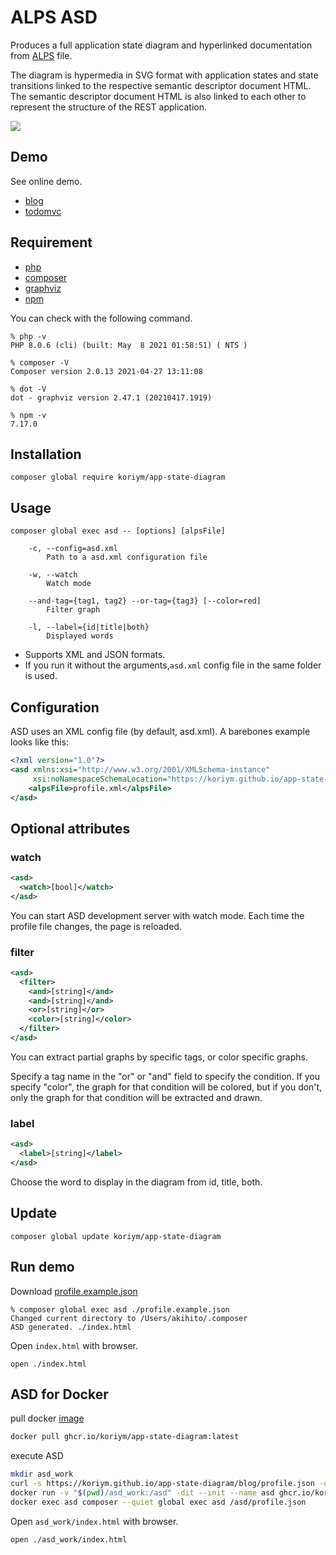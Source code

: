 # ALPS ASD

Produces a full application state diagram and hyperlinked documentation from [ALPS](http://alps.io/) file.

The diagram is hypermedia in SVG format with application states and state transitions linked to the respective semantic descriptor document HTML. The semantic descriptor document HTML is also linked to each other to represent the structure of the REST application.

<a href="https://koriym.github.io/app-state-diagram/blog/profile.svg"><img src="https://koriym.github.io/app-state-diagram/blog/profile.svg"></a>


## Demo

See online demo.

* [blog](https://koriym.github.io/app-state-diagram/blog/)
* [todomvc](https://koriym.github.io/app-state-diagram/todomvc/)

## Requirement

* [php](https://www.php.net/manual/en/install.php)
* [composer](https://getcomposer.org/)
* [graphviz](https://graphviz.org/download/)
* [npm](https://nodejs.org/en/download/)


You can check with the following command.

```
% php -v
PHP 8.0.6 (cli) (built: May  8 2021 01:58:51) ( NTS )

% composer -V
Composer version 2.0.13 2021-04-27 13:11:08

% dot -V    
dot - graphviz version 2.47.1 (20210417.1919)

% npm -v
7.17.0
```

## Installation

```
composer global require koriym/app-state-diagram
```

## Usage

```
composer global exec asd -- [options] [alpsFile]

    -c, --config=asd.xml
        Path to a asd.xml configuration file

    -w, --watch
        Watch mode

    --and-tag={tag1, tag2} --or-tag={tag3} [--color=red]
        Filter graph

    -l, --label={id|title|both}
        Displayed words
```

* Supports XML and JSON formats.
* If you run it without the arguments,`asd.xml` config file in the same folder is used.

## Configuration

ASD uses an XML config file (by default, asd.xml). A barebones example looks like this:

```xml
<?xml version="1.0"?>
<asd xmlns:xsi="http://www.w3.org/2001/XMLSchema-instance"
     xsi:noNamespaceSchemaLocation="https://koriym.github.io/app-state-diagram/asd.xsd">
    <alpsFile>profile.xml</alpsFile>
</asd>
```

## Optional <asd /> attributes

### watch

```xml
<asd>
  <watch>[bool]</watch>
</asd>
```

You can start ASD development server with watch mode.
Each time the profile file changes, the page is reloaded.

### filter

```xml
<asd>
  <filter>
    <and>[string]</and>
    <and>[string]</and>
    <or>[string]</or>
    <color>[string]</color>
  </filter>
</asd>
```

You can extract partial graphs by specific tags, or color specific graphs.

Specify a tag name in the "or" or "and" field to specify the condition. If you specify "color", the graph for that condition will be colored, but if you don't, only the graph for that condition will be extracted and drawn.

### label

```xml
<asd>
  <label>[string]</label>
</asd>
```

Choose the word to display in the diagram from id, title, both.

## Update

```
composer global update koriym/app-state-diagram
```

## Run demo

Download [profile.example.json](https://koriym.github.io/app-state-diagram/blog/profile.json)
```
% composer global exec asd ./profile.example.json 
Changed current directory to /Users/akihito/.composer
ASD generated. ./index.html
```

Open `index.html` with browser.

```
open ./index.html
```

## ASD for Docker

pull docker [image](https://github.com/users/koriym/packages/container/package/app-state-diagram)

```bash
docker pull ghcr.io/koriym/app-state-diagram:latest
```

execute ASD

```bash
mkdir asd_work
curl -s https://koriym.github.io/app-state-diagram/blog/profile.json -o "asd_work/profile.json"
docker run -v "$(pwd)/asd_work:/asd" -dit --init --name asd ghcr.io/koriym/app-state-diagram:latest
docker exec asd composer --quiet global exec asd /asd/profile.json
```

Open `asd_work/index.html` with browser.

```
open ./asd_work/index.html
```
